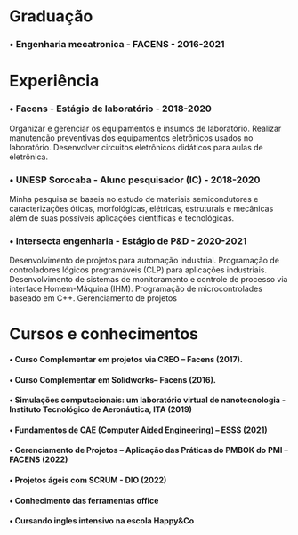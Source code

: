 # **Graduação**

### • Engenharia mecatronica - FACENS - 2016-2021

# **Experiência**

### • Facens - Estágio de laboratório - 2018-2020

<p> Organizar e gerenciar os equipamentos e insumos de laboratório. Realizar manutenção preventivas dos equipamentos eletrônicos usados no laboratório. Desenvolver circuitos eletrônicos didáticos para aulas de eletrônica.</p>

### • UNESP Sorocaba - Aluno pesquisador (IC) - 2018-2020

<p> Minha pesquisa se baseia no estudo de materiais semicondutores e caracterizações óticas, morfológicas, elétricas, estruturais e mecânicas além de suas possíveis aplicações científicas e tecnológicas.</p>

### • Intersecta engenharia - Estágio de P&D - 2020-2021

<p> Desenvolvimento de projetos para automação industrial. Programação de controladores lógicos programáveis (CLP) para aplicações industriais. Desenvolvimento de sistemas de monitoramento e controle de processo via interface Homem-Máquina (IHM). Programação de microcontrolades baseado em C++. Gerenciamento de projetos</p>

# Cursos e conhecimentos

#### • Curso Complementar em projetos via CREO – Facens (2017).

#### • Curso Complementar em Solidworks– Facens (2016).

#### • Simulações computacionais: um laboratório virtual de nanotecnologia - Instituto Tecnológico de Aeronáutica, ITA (2019)

#### • Fundamentos de CAE (Computer Aided Engineering) – ESSS (2021)

#### • Gerenciamento de Projetos – Aplicação das Práticas do PMBOK do PMI – FACENS (2022)

#### • Projetos ágeis com SCRUM - DIO (2022)

#### • Conhecimento das ferramentas office

#### • Cursando ingles intensivo na escola Happy&Co
